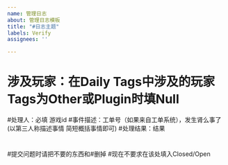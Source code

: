 ```yaml
---
name: 管理日志
about: 管理日志模板
title: "#日志主题"
labels: Verify
assignees: ''

---
```


#
# 涉及玩家：在Daily Tags中涉及的玩家 Tags为Other或Plugin时填Null
#处理人：必填 游戏id
#事件描述：工单号（如果来自工单系统），发生肾么事了 (以第三人称描述事情 简短概括事情即可)
#处理结果：结果
#
#提交问题时请把不要的东西和#删掉
#现在不要求在该处填入Closed/Open
